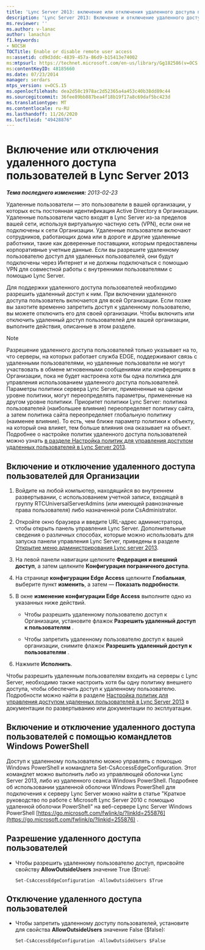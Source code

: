 ```yaml
---
title: 'Lync Server 2013: включение или отключения удаленного доступа пользователей'
description: 'Lync Server 2013: Включение и отключение удаленного доступа пользователей.'
ms.reviewer: ''
ms.author: v-lanac
author: lanachin
f1.keywords:
- NOCSH
TOCTitle: Enable or disable remote user access
ms:assetid: cd9d3ddc-4839-457a-86d9-b15413e74002
ms:mtpsurl: https://technet.microsoft.com/en-us/library/Gg182586(v=OCS.15)
ms:contentKeyID: 48185660
ms.date: 07/23/2014
manager: serdars
mtps_version: v=OCS.15
ms.openlocfilehash: dea2d58c1978ac2d52365a4a453c40b38dd89c44
ms.sourcegitcommit: 36fee89bb887bea4f18b19f17a8c69daf5bc423d
ms.translationtype: MT
ms.contentlocale: ru-RU
ms.lasthandoff: 11/26/2020
ms.locfileid: "49428876"
---
```

# <a name="enable-or-disable-remote-user-access-in-lync-server-2013"></a>Включение или отключения удаленного доступа пользователей в Lync Server 2013

<div data-xmlns="http://www.w3.org/1999/xhtml">

<div class="topic" data-xmlns="http://www.w3.org/1999/xhtml" data-msxsl="urn:schemas-microsoft-com:xslt" data-cs="https://msdn.microsoft.com/">

<div data-asp="https://msdn2.microsoft.com/asp">



</div>

<div id="mainSection">

<div id="mainBody">

<span> </span>

_**Тема последнего изменения:** 2013-02-23_

Удаленные пользователи — это пользователи в вашей организации, у которых есть постоянная идентификация Active Directory в Организации. Удаленные пользователи часто входят в Lync Server из-за пределов вашей сети, используя виртуальную частную сеть (VPN), если они не подключены к сети Организации. Удаленные пользователи включают сотрудников, работающих дома или в дороге и другие удаленные работники, такие как доверенные поставщики, которым предоставлены корпоративные учетные данные. Если вы разрешите удаленному пользователю доступ для удаленных пользователей, они будут подключены через Интернет и не должны подключаться с помощью VPN для совместной работы с внутренними пользователями с помощью Lync Server.

Для поддержки удаленного доступа пользователей необходимо разрешить удаленный доступ к ним. При включении удаленного доступа пользователь включается для всей Организации. Если позже вы захотите временно запретить доступ к удаленному пользователю, вы можете отключить его для своей организации. Чтобы включить или отключить удаленный доступ пользователей для вашей организации, выполните действия, описанные в этом разделе.

<div>


> [!NOTE]  
> Разрешение удаленного доступа пользователей только указывает на то, что серверы, на которых работает служба EDGE, поддерживают связь с удаленными пользователями, но удаленные пользователи не могут участвовать в обмене мгновенными сообщениями или конференциях в Организации, пока не будет настроена хотя бы одна политика для управления использованием удаленного доступа пользователей. Параметры политики сервера Lync Server, примененные на одном уровне политики, могут переопределять параметры, примененные на другом уровне политики. Приоритет политики Lync Server: политика пользователей (наибольшее влияние) переопределяет политику сайта, а затем политика сайта переопределяет глобальную политику (наименее влияние). То есть, чем ближе параметр политики к объекту, на который она влияет, тем больше влияния она оказывает на объект. Подробнее о настройке политик удаленного доступа пользователей можно узнать <A href="lync-server-2013-configure-policies-to-control-remote-user-access.md">в разделе Настройка политик для управления доступом удаленных пользователей в Lync Server 2013</A>.



</div>

<div>

## <a name="to-enable-or-disable-remote-user-access-for-your-organization"></a>Включение и отключение удаленного доступа пользователей для Организации

1.  Войдите на любой компьютер, находящийся во внутреннем развертывании, с использованием учетной записи, входящей в группу RTCUniversalServerAdmins (или имеющей равнозначные права пользователя) либо назначенной роли CsAdministrator.

2.  Откройте окно браузера и введите URL-адрес администратора, чтобы открыть панель управления Lync Server. Дополнительные сведения о различных способах, которые можно использовать для запуска панели управления Lync Server, приведены в разделе [Открытие меню администрирования Lync server 2013](lync-server-2013-open-lync-server-administrative-tools.md).

3.  На левой панели навигации щелкните **Федерация и внешний доступ**, а затем щелкните **Конфигурация пограничного доступа**.

4.  На странице **конфигурации Edge Access** щелкните **Глобальная**, выберите пункт **изменить**, а затем — **Показать подробности**.

5.  В окне **изменение конфигурации Edge Access** выполните одно из указанных ниже действий.
    
      - Чтобы разрешить удаленному пользователю доступ к Организации, установите флажок **Разрешить удаленный доступ к пользователям** .
    
      - Чтобы запретить удаленному пользователю доступ к вашей организации, снимите флажок **Разрешить удаленный доступ к пользователям** .

6.  Нажмите **Исполнить**.

Чтобы разрешить удаленным пользователям входить на серверы с Lync Server, необходимо также настроить хотя бы одну политику внешнего доступа, чтобы обеспечить доступ к удаленному пользователю. Подробности можно найти в разделе [Настройка политик для управления доступом удаленных пользователей в Lync Server 2013](lync-server-2013-configure-policies-to-control-remote-user-access.md) в документации по развертыванию или документации по эксплуатации.

</div>

<div>

## <a name="enabling-or-disabling-remote-user-access-by-using-windows-powershell-cmdlets"></a>Включение и отключение удаленного доступа пользователей с помощью командлетов Windows PowerShell

Доступ к удаленному пользователю можно управлять с помощью Windows PowerShell и командлета Set-CsAccessEdgeConfiguration. Этот командлет можно выполнить либо из управляющей оболочки Lync Server 2013, либо из удаленного сеанса Windows PowerShell. Подробнее об использовании удаленной оболочки Windows PowerShell для подключения к серверу Lync Server можно найти в статье "Краткое руководство по работе с Microsoft Lync Server 2010 с помощью удаленной оболочки PowerShell" на веб-сервере Lync Server Windows PowerShell [https://go.microsoft.com/fwlink/p/?linkId=255876](https://go.microsoft.com/fwlink/p/?linkid=255876) .

<div>

## <a name="to-enable-remote-user-access"></a>Разрешение удаленного доступа пользователей

  - Чтобы разрешить удаленному пользователю доступ, присвойте свойству **AllowOutsideUsers** значение True ($true):
    
        Set-CsAccessEdgeConfiguration -AllowOutsideUsers $True

</div>

<div>

## <a name="to-disable-remote-user-access"></a>Отключение удаленного доступа пользователей

  - Чтобы запретить удаленному доступу пользователей, установите для свойства **AllowOutsideUsers** значение False ($false):
    
        Set-CsAccessEdgeConfiguration -AllowOutsideUsers $False

</div>

</div>

</div>

<span> </span>

</div>

</div>

</div>


